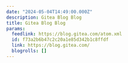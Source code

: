 ```yaml
---
date: "2024-05-04T14:49:00.000Z"
description: Gitea Blog Blog
title: Gitea Blog Blog
params:
  feedlink: https://blog.gitea.com/atom.xml
  id: f73a2b6b47c2c20a1e85d342b1c8ffdf
  link: https://blog.gitea.com/
  blogrolls: []
---
```


